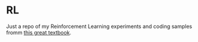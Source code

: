 # RL
Just a repo of my Reinforcement Learning experiments and coding samples fromm <a href="http://incompleteideas.net/book/RLbook2018.pdf">this great textbook</a>.
